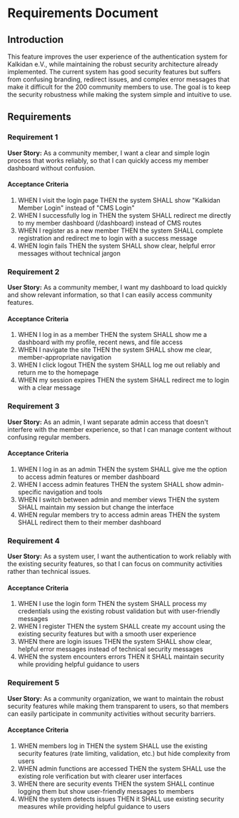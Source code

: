 # Requirements Document

## Introduction

This feature improves the user experience of the authentication system for Kalkidan e.V., while maintaining the robust security architecture already implemented. The current system has good security features but suffers from confusing branding, redirect issues, and complex error messages that make it difficult for the 200 community members to use. The goal is to keep the security robustness while making the system simple and intuitive to use.

## Requirements

### Requirement 1

**User Story:** As a community member, I want a clear and simple login process that works reliably, so that I can quickly access my member dashboard without confusion.

#### Acceptance Criteria

1. WHEN I visit the login page THEN the system SHALL show "Kalkidan Member Login" instead of "CMS Login"
2. WHEN I successfully log in THEN the system SHALL redirect me directly to my member dashboard (/dashboard) instead of CMS routes
3. WHEN I register as a new member THEN the system SHALL complete registration and redirect me to login with a success message
4. WHEN login fails THEN the system SHALL show clear, helpful error messages without technical jargon

### Requirement 2

**User Story:** As a community member, I want my dashboard to load quickly and show relevant information, so that I can easily access community features.

#### Acceptance Criteria

1. WHEN I log in as a member THEN the system SHALL show me a dashboard with my profile, recent news, and file access
2. WHEN I navigate the site THEN the system SHALL show me clear, member-appropriate navigation
3. WHEN I click logout THEN the system SHALL log me out reliably and return me to the homepage
4. WHEN my session expires THEN the system SHALL redirect me to login with a clear message

### Requirement 3

**User Story:** As an admin, I want separate admin access that doesn't interfere with the member experience, so that I can manage content without confusing regular members.

#### Acceptance Criteria

1. WHEN I log in as an admin THEN the system SHALL give me the option to access admin features or member dashboard
2. WHEN I access admin features THEN the system SHALL show admin-specific navigation and tools
3. WHEN I switch between admin and member views THEN the system SHALL maintain my session but change the interface
4. WHEN regular members try to access admin areas THEN the system SHALL redirect them to their member dashboard

### Requirement 4

**User Story:** As a system user, I want the authentication to work reliably with the existing security features, so that I can focus on community activities rather than technical issues.

#### Acceptance Criteria

1. WHEN I use the login form THEN the system SHALL process my credentials using the existing robust validation but with user-friendly messages
2. WHEN I register THEN the system SHALL create my account using the existing security features but with a smooth user experience
3. WHEN there are login issues THEN the system SHALL show clear, helpful error messages instead of technical security messages
4. WHEN the system encounters errors THEN it SHALL maintain security while providing helpful guidance to users

### Requirement 5

**User Story:** As a community organization, we want to maintain the robust security features while making them transparent to users, so that members can easily participate in community activities without security barriers.

#### Acceptance Criteria

1. WHEN members log in THEN the system SHALL use the existing security features (rate limiting, validation, etc.) but hide complexity from users
2. WHEN admin functions are accessed THEN the system SHALL use the existing role verification but with clearer user interfaces
3. WHEN there are security events THEN the system SHALL continue logging them but show user-friendly messages to members
4. WHEN the system detects issues THEN it SHALL use existing security measures while providing helpful guidance to users